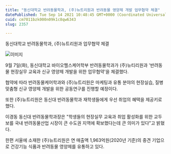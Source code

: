```yaml
---
title: "동신대학교 반려동물학과, (주)뉴트리원과 반려동물 영양제 개발 업무협약 체결"
datePublished: Tue Sep 14 2021 10:48:45 GMT+0000 (Coordinated Universal Time)
cuid: cm7011bzk000n09k1c8qw6343
slug: 2357

---
```



동신대학교 반려동물학과, (주)뉴트리원과 업무협약 체결

![이미지](https://cdn.hashnode.com/res/hashnode/image/upload/v1739250826441/5e583aac-f90a-4407-9bf3-dcc17dc7523b.jpeg)

9월 7일(화), 동신대학교 바이오헬스케어학부 반려동물학과가 (주)뉴티리원과 '반려동물 현장실무 교육과 신규 영양제 개발을 위한 업무협약'을 체결했다.

협약에 따라 반려동물케어학과와 (주)뉴트리원은 마케팅과 유통 분야의 현장실습, 질병 맞춤형 신규 영양제 개발을 위한 공동연구를 진행할 예정이다.

또한 (주)뉴트리원은 동신대 반려동물학과 재학생들에게 우선 취업의 혜택을 제공키로 했다.

이경동 동신대 반려동물학과장은 "학생들의 현장실무 교육과 취업 활성화를 위한 교두보를 국내 반려동물산업 시장이 큰 수도권 지역에 확보했다는데 큰 의미가 있다"고 밝혔다.

한편 서울에 소재한 (주)뉴트리원은 연 매출액 1,963억원(2020년 기준)의 중견 기업으로 건강기능 식품과 반려동물 영양제를 유통하고 있다.